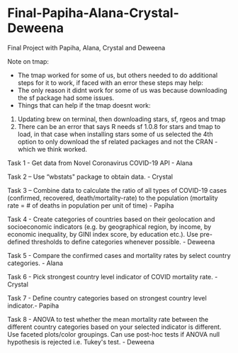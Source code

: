 # Final-Papiha-Alana-Crystal-Deweena
Final Project with Papiha, Alana, Crystal and Deweena 

Note on tmap: 
- The tmap worked for some of us, but others needed to do additional steps for it to work, if faced with an error these steps may help:
- The only reason it didnt work for some of us was because downloading the sf package had some issues. 
- Things that can help if the tmap doesnt work:
1) Updating brew on terminal, then downloading stars, sf, rgeos and tmap
2) There can be an error that says R needs sf 1.0.8 for stars and tmap to load, in that case when installing stars some of us selected the 4th option to only download the sf related packages and not the CRAN - which we think worked.

Task 1 - Get data from Novel Coronavirus COVID-19 API - Alana 

Task 2 – Use “wbstats" package to obtain data. - Crystal

Task 3 – Combine data to calculate the ratio of all types of COVID-19 cases (confirmed, recovered, death/mortality-rate) to the population (mortality rate = # of deaths in population per unit of time) - Papiha 

Task 4 -  Create categories of countries based on their geolocation and socioeconomic indicators (e.g. by geographical region, by income, by economic inequality, by GINI index score, by education etc.). Use pre-defined thresholds to define categories whenever possible. - Deweena 

Task 5 - Compare the confirmed cases and mortality rates by select country categories. - Alana

Task 6 - Pick strongest country level indicator of COVID mortality rate. - Crystal

Task 7 - Define country categories based on strongest country level indicator.- Papiha 

Task 8 - ANOVA to test whether the mean mortality rate between the different country categories based on your selected indicator is different. Use faceted plots/color groupings. Can use post-hoc tests if ANOVA null hypothesis is rejected i.e. Tukey's test. - Deweena 
